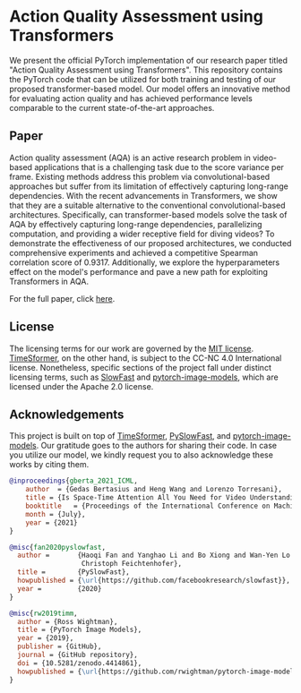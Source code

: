 # Action Quality Assessment using Transformers

We present the official PyTorch implementation of our research paper titled "Action Quality Assessment using Transformers". This repository contains the PyTorch code that can be utilized for both training and testing of our proposed transformer-based model. Our model offers an innovative method for evaluating action quality and has achieved performance levels comparable to the current state-of-the-art approaches.

## Paper
Action quality assessment (AQA) is an active research problem in video-based applications that is a challenging task due to the score variance per frame. Existing methods address this problem via convolutional-based approaches but suffer from its limitation of effectively capturing long-range dependencies. With the recent advancements in Transformers, we show that they are a suitable alternative to the conventional convolutional-based architectures. Specifically, can transformer-based models solve the task of AQA by effectively capturing long-range dependencies, parallelizing computation, and providing a wider receptive field for diving videos? To demonstrate the effectiveness of our proposed architectures, we conducted comprehensive experiments and achieved a competitive Spearman correlation score of 0.9317. Additionally, we explore the hyperparameters effect on the model's performance and pave a new path for exploiting Transformers in AQA.

For the full paper, click [here](https://arxiv.org/abs/2207.12318).

## License
The licensing terms for our work are governed by the [MIT license](LICENSE). [TimeSformer](https://github.com/facebookresearch/TimeSformer), on the other hand, is subject to the CC-NC 4.0 International license. Nonetheless, specific sections of the project fall under distinct licensing terms, such as [SlowFast](https://github.com/facebookresearch/SlowFast) and [pytorch-image-models](https://github.com/rwightman/pytorch-image-models), which are licensed under the Apache 2.0 license.

## Acknowledgements
This project is built on top of [TimeSformer](https://github.com/facebookresearch/TimeSformer), [PySlowFast](https://github.com/facebookresearch/SlowFast), and [pytorch-image-models](https://github.com/rwightman/pytorch-image-models). Our gratitude goes to the authors for sharing their code. In case you utilize our model, we kindly request you to also acknowledge these works by citing them.

```BibTex
@inproceedings{gberta_2021_ICML,
    author  = {Gedas Bertasius and Heng Wang and Lorenzo Torresani},
    title = {Is Space-Time Attention All You Need for Video Understanding?},
    booktitle   = {Proceedings of the International Conference on Machine Learning (ICML)}, 
    month = {July},
    year = {2021}
}
```

```BibTeX
@misc{fan2020pyslowfast,
  author =       {Haoqi Fan and Yanghao Li and Bo Xiong and Wan-Yen Lo and
                  Christoph Feichtenhofer},
  title =        {PySlowFast},
  howpublished = {\url{https://github.com/facebookresearch/slowfast}},
  year =         {2020}
}
```

```BibTeX
@misc{rw2019timm,
  author = {Ross Wightman},
  title = {PyTorch Image Models},
  year = {2019},
  publisher = {GitHub},
  journal = {GitHub repository},
  doi = {10.5281/zenodo.4414861},
  howpublished = {\url{https://github.com/rwightman/pytorch-image-models}}
}
```
